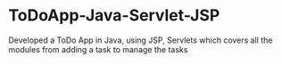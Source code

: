 # ToDoApp-Java-Servlet-JSP
Developed a ToDo App in Java, using JSP, Servlets which covers all the modules from adding a task to manage the tasks
